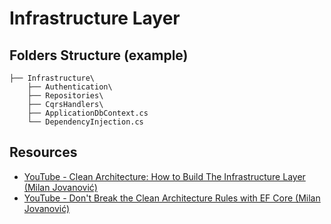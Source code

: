 # Infrastructure Layer
## Folders Structure (example)
```
├── Infrastructure\
    ├── Authentication\
    ├── Repositories\
    ├── CqrsHandlers\
    ├── ApplicationDbContext.cs
    └── DependencyInjection.cs
```
## Resources
* [YouTube - Clean Architecture: How to Build The Infrastructure Layer (Milan Jovanović)](https://www.youtube.com/watch?v=RsOq-Pkwy1U)
* [YouTube - Don't Break the Clean Architecture Rules with EF Core (Milan Jovanović)](https://www.youtube.com/watch?v=Bi8oRSu-QgU)
